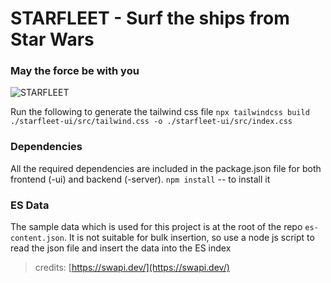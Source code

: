 # **STARFLEET - Surf the ships from Star Wars**

### May the force be with you

![STARFLEET](https://i.imgur.com/T7WRiXc.png)

Run the following to generate the tailwind css file
`npx tailwindcss build ./starfleet-ui/src/tailwind.css -o ./starfleet-ui/src/index.css`

### Dependencies
All the required dependencies are included in the package.json file for both frontend (-ui) and backend (-server). 
`npm install` -- to install it


### ES Data
The sample data which is used for this project is at the root of the repo `es-content.json`. It is not suitable for bulk insertion, so use a node js script to read the json file and insert the data into the ES index

> credits: [https://swapi.dev/](https://swapi.dev/)